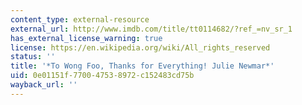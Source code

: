 ```yaml
---
content_type: external-resource
external_url: http://www.imdb.com/title/tt0114682/?ref_=nv_sr_1
has_external_license_warning: true
license: https://en.wikipedia.org/wiki/All_rights_reserved
status: ''
title: '*To Wong Foo, Thanks for Everything! Julie Newmar*'
uid: 0e01151f-7700-4753-8972-c152483cd75b
wayback_url: ''
---
```

